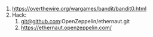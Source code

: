 1. https://overthewire.org/wargames/bandit/bandit0.html
2. Hack:
   1. git@github.com:OpenZeppelin/ethernaut.git
   2. https://ethernaut.openzeppelin.com/